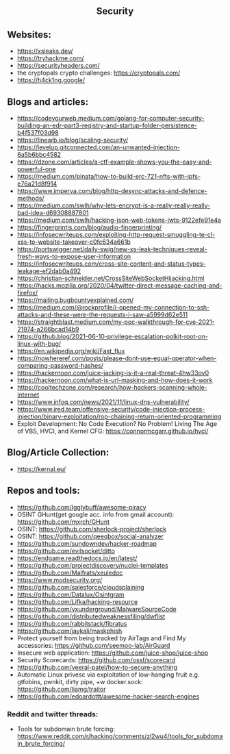 <h2 align="center">Security</h2>

## Websites:

- https://xsleaks.dev/
- https://tryhackme.com/
- https://securityheaders.com/
- the cryptopals crypto challenges: https://cryptopals.com/
- https://h4ck1ng.google/

## Blogs and articles:

- https://codeyourweb.medium.com/golang-for-computer-security-building-an-edr-part3-registry-and-startup-folder-persistence-b4f537f03d98
- https://linearb.io/blog/scaling-security/
- https://levelup.gitconnected.com/an-unwanted-injection-6a5b6bbc4582
- https://dzone.com/articles/a-ctf-example-shows-you-the-easy-and-powerful-one
- https://medium.com/pinata/how-to-build-erc-721-nfts-with-ipfs-e76a21d8f914
- https://www.imperva.com/blog/http-desync-attacks-and-defence-methods/
- https://medium.com/swlh/why-lets-encrypt-is-a-really-really-really-bad-idea-d69308887801
- https://medium.com/swlh/hacking-json-web-tokens-jwts-9122efe91e4a
- https://fingerprintjs.com/blog/audio-fingerprinting/
- https://infosecwriteups.com/exploiting-http-request-smuggling-te-cl-xss-to-website-takeover-c0fc634a661b
- https://portswigger.net/daily-swig/new-xs-leak-techniques-reveal-fresh-ways-to-expose-user-information
- https://infosecwriteups.com/cross-site-content-and-status-types-leakage-ef2dab0a492
- https://christian-schneider.net/CrossSiteWebSocketHijacking.html
- https://hacks.mozilla.org/2020/04/twitter-direct-message-caching-and-firefox/
- https://mailing.bugbountyexplained.com/
- https://medium.com/@rockprofile/i-opened-my-connection-to-ssh-attacks-and-these-were-the-requests-i-saw-a5999d62e511
- https://straightblast.medium.com/my-poc-walkthrough-for-cve-2021-21974-a266bcad14b9
- https://github.blog/2021-06-10-privilege-escalation-polkit-root-on-linux-with-bug/
- https://en.wikipedia.org/wiki/Fast_flux
- https://nowhereref.com/posts/please-dont-use-equal-operator-when-comparing-password-hashes/
- https://hackernoon.com/juice-jacking-is-it-a-real-threat-4hw33ov0
- https://hackernoon.com/what-is-url-masking-and-how-does-it-work
- https://cooltechzone.com/research/how-hackers-scanning-whole-internet
- https://www.infoq.com/news/2021/11/linux-dns-vulnerability/
- https://www.ired.team/offensive-security/code-injection-process-injection/binary-exploitation/rop-chaining-return-oriented-programming
- Exploit Development: No Code Execution? No Problem! Living The Age of VBS, HVCI, and Kernel CFG: https://connormcgarr.github.io/hvci/

## Blog/Article Collection:

- https://kernal.eu/

## Repos and tools:

- https://github.com/Igglybuff/awesome-piracy
- OSINT GHunt(get google acc. info from gmail account): https://github.com/mxrch/GHunt
- OSINT: https://github.com/sherlock-project/sherlock
- OSINT: https://github.com/qeeqbox/social-analyzer
- https://github.com/sundowndev/hacker-roadmap
- https://github.com/evilsocket/ditto
- https://endgame.readthedocs.io/en/latest/
- https://github.com/projectdiscovery/nuclei-templates
- https://github.com/Malfrats/xeuledoc
- https://www.modsecurity.org/
- https://github.com/salesforce/cloudsplaining
- https://github.com/Datalux/Osintgram
- https://github.com/Lifka/hacking-resource
- https://github.com/vxunderground/MalwareSourceCode
- https://github.com/distributedweaknessfiling/dwflist
- https://github.com/rabbitstack/fibratus
- https://github.com/jaykali/maskphish
- Protect yourself from being tracked by AirTags and Find My accessories: https://github.com/seemoo-lab/AirGuard
- Insecure web application: https://github.com/juice-shop/juice-shop
- Security Scorecards: https://github.com/ossf/scorecard
- https://github.com/veeral-patel/how-to-secure-anything
- Automatic Linux privesc via exploitation of low-hanging fruit e.g. gtfobins, pwnkit, dirty pipe, +w docker.sock: https://github.com/liamg/traitor
- https://github.com/edoardottt/awesome-hacker-search-engines

### Reddit and twitter threads:

- Tools for subdomain brute forcing: https://www.reddit.com/r/hacking/comments/zl2wu4/tools_for_subdomain_brute_forcing/
